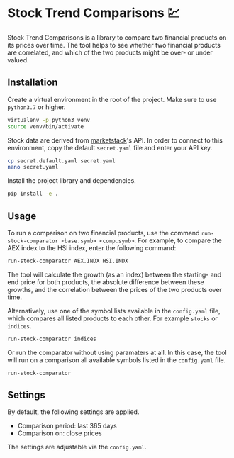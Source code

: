 # Stock Trend Comparisons :chart:

Stock Trend Comparisons is a library to compare two financial products on its prices over time. The tool helps to see whether two financial products are correlated, and which of the two products might be over- or under valued.

## Installation

Create a virtual environment in the root of the project. Make sure to use `python3.7` or higher.
```bash
virtualenv -p python3 venv
source venv/bin/activate
```

Stock data are derived from [marketstack](https://marketstack.com/)'s API. In order to connect to this environment, copy the default `secret.yaml` file and enter your API key.
```bash
cp secret.default.yaml secret.yaml
nano secret.yaml
```

Install the project library and dependencies.
```bash
pip install -e .
```

## Usage

To run a comparison on two financial products, use the command `run-stock-comparator <base.symb> <comp.symb>`. For example, to compare the AEX index to the HSI index, enter the following command:
```bash
run-stock-comparator AEX.INDX HSI.INDX
```

The tool will calculate the growth (as an index) between the starting- and end price for both products, the absolute difference between these growths, and the correlation between the prices of the two products over time.

Alternatively, use one of the symbol lists available in the `config.yaml` file, which compares all listed products to each other. For example `stocks` or `indices`.
```bash
run-stock-comparator indices
```

Or run the comparator without using paramaters at all. In this case, the tool will run on a comparison all available symbols listed in the `config.yaml` file.
```bash
run-stock-comparator
```

## Settings

By default, the following settings are applied.

- Comparison period: last 365 days
- Comparison on: close prices

The settings are adjustable via the `config.yaml`.
